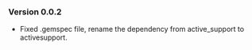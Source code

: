 ### Version 0.0.2
* Fixed .gemspec file, rename the dependency from active_support to activesupport.